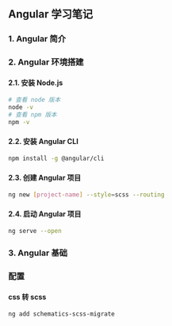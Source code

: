 ## Angular 学习笔记

### 1. Angular 简介

### 2. Angular 环境搭建

#### 2.1. 安装 Node.js

```bash
# 查看 node 版本
node -v
# 查看 npm 版本
npm -v
```

#### 2.2. 安装 Angular CLI

```bash
npm install -g @angular/cli
```

#### 2.3. 创建 Angular 项目

```bash
ng new [project-name] --style=scss --routing
```

#### 2.4. 启动 Angular 项目

```bash
ng serve --open
```

### 3. Angular 基础

### 配置

#### css 转 scss

```bash
ng add schematics-scss-migrate
```
